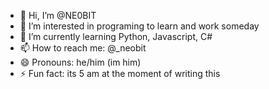 - 👋 Hi, I’m @NE0BIT
- 👀 I’m interested in programing to learn and work someday
- 🌱 I’m currently learning Python, Javascript, C#
- 📫 How to reach me: @_neobit
- 😄 Pronouns: he/him (im him)
- ⚡ Fun fact: its 5 am at the moment of writing this
